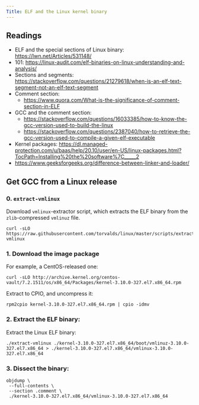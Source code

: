 ```yaml
---
Title: ELF and the Linux kernel binary
---
```


## Readings

* ELF and the special sections of Linux binary: https://lwn.net/Articles/531148/
* 101: https://linux-audit.com/elf-binaries-on-linux-understanding-and-analysis/
* Sections and segments: https://stackoverflow.com/questions/21279618/when-is-an-elf-text-segment-not-an-elf-text-segment
* Comment section:
  * https://www.quora.com/What-is-the-significance-of-comment-section-in-ELF
* GCC and the comment section:
  * https://stackoverflow.com/questions/16033385/how-to-know-the-gcc-version-used-to-build-the-linux
  * https://stackoverflow.com/questions/2387040/how-to-retrieve-the-gcc-version-used-to-compile-a-given-elf-executable
* Kernel packages: https://dl.managed-protection.com/u/baas/help/20.10/user/en-US/linux-packages.html?TocPath=Installing%20the%20software%7C_____2
* https://www.geeksforgeeks.org/difference-between-linker-and-loader/

## Get GCC from a Linux release

### 0. `extract-vmlinux`

Download `vmlinux`-extractor script, which extracts the ELF binary from the `zlib`-compressed `vmlinuz` file.

```shell
curl -sLO https://raw.githubusercontent.com/torvalds/linux/master/scripts/extract-vmlinux
```

### 1. Download the image package

For example, a CentOS-released one:

```shell
curl -sLO http://archive.kernel.org/centos-vault/7.2.1511/os/x86_64/Packages/kernel-3.10.0-327.el7.x86_64.rpm
```

Extract to CPIO, and uncompress it:

```shell
rpm2cpio kernel-3.10.0-327.el7.x86_64.rpm | cpio -idmv
```

### 2. Extract the ELF binary:

Extract the Linux ELF binary:

```shell
./extract-vmlinux ./kernel-3.10.0-327.el7.x86_64/boot/vmlinuz-3.10.0-327.el7.x86_64 > ./kernel-3.10.0-327.el7.x86_64/vmlinux-3.10.0-327.el7.x86_64
```

### 3. Dissect the binary:

```shell
objdump \
 --full-contents \
 --section .comment \
 ./kernel-3.10.0-327.el7.x86_64/vmlinux-3.10.0-327.el7.x86_64
```
